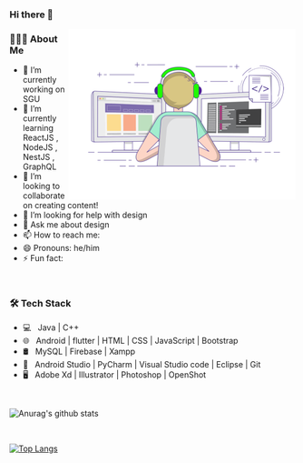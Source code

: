 ### Hi there 👋

<img align="right" alt="GIF" src="https://raw.githubusercontent.com/devSouvik/devSouvik/master/gif3.gif" width="400"/>

<h3> 👨🏻‍💻 About Me </h3>

- 🔭 I’m currently working on SGU
- 🌱 I’m currently learning ReactJS , NodeJS , NestJS , GraphQL
- 👯 I’m looking to collaborate on creating content!
- 🤔 I’m looking for help with design
- 💬 Ask me about design
- 📫 How to reach me:
- 😄 Pronouns: he/him
- ⚡ Fun fact:

<br>

<h3>🛠 Tech Stack</h3>

- 💻 &nbsp; Java | C++
- 🌐 &nbsp; Android | flutter | HTML | CSS | JavaScript | Bootstrap
- 🛢 &nbsp; MySQL | Firebase | Xampp
- 🔧 &nbsp; Android Studio | PyCharm | Visual Studio code | Eclipse | Git
- 🖥 &nbsp; Adobe Xd | Illustrator | Photoshop | OpenShot

<br>

![Anurag's github stats](https://github-readme-stats.vercel.app/api?username=anhhtuann&count_private=true&show_icons=true&theme=radical)

<br>

[![Top Langs](https://github-readme-stats.vercel.app/api/top-langs/?username=anhhtuann&layout=compact&text_color=daf7dc&bg_color=151515)](https://github.com/devSouvik/github-readme-stats)

<br>
